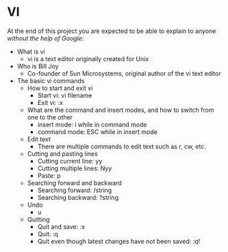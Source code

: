 # VI

At the end of this project you are expected to be able to explain to anyone *without the help of Google*:

* What is vi
  * vi is a text editor originally created for Unix
* Who is Bill Joy
  * Co-founder of Sun Microsystems, original author of the vi text editor
* The basic vi commands
  * How to start and exit vi
    * Start vi: vi filename
    * Exit vi: :x<Return>
  * What are the command and insert modes, and how to switch from one to the other
    * insert mode: i while in command mode
    * command mode: ESC while in insert mode
  * Edit text
    * There are multiple commands to edit text such as r, cw, etc.
  * Cutting and pasting lines
    * Cutting current line: yy
    * Cutting multiple lines: Nyy
    * Paste: p
  * Searching forward and backward
    * Searching forward: /string
    * Searching backward: ?string
  * Undo
    * u
  * Quitting
    * Quit and save: :x<Return>
    * Quit: :q<Return>
    * Quit even though latest changes have not been saved: :q!<Return>